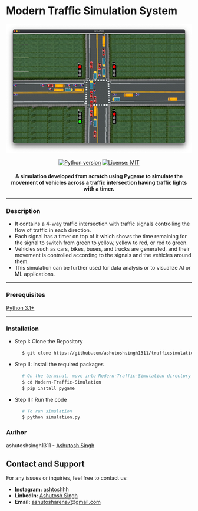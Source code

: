 # Modern Traffic Simulation System
<p align="center">
 <img height=350px src="./simulation-output.png" alt="Simulation output">
</p>



<div align="center">

[![Python version](https://img.shields.io/badge/python-3.1+-blue.svg)](https://www.python.org/downloads/)
[![License: MIT](https://img.shields.io/badge/License-MIT-green.svg)](https://opensource.org/licenses/MIT)

<h4>A simulation developed from scratch using Pygame to simulate the movement of vehicles across a traffic intersection having traffic lights with a timer.</h4>

</div>

-----------------------------------------
### Description

* It contains a 4-way traffic intersection with traffic signals controlling the flow of traffic in each direction. 
* Each signal has a timer on top of it which shows the time remaining for the signal to switch from green to yellow, yellow to red, or red to green. 
* Vehicles such as cars, bikes, buses, and trucks are generated, and their movement is controlled according to the signals and the vehicles around them. 
* This simulation can be further used for data analysis or to visualize AI or ML applications. 

------------------------------------------
### Prerequisites

[Python 3.1+](https://www.python.org/downloads/)

------------------------------------------
### Installation

 * Step I: Clone the Repository
```sh
      $ git clone https://github.com/ashutoshsingh1311/trafficsimulation
```
  * Step II: Install the required packages
```sh
      # On the terminal, move into Modern-Traffic-Simulation directory
      $ cd Modern-Traffic-Simulation
      $ pip install pygame
```
* Step III: Run the code
```sh
      # To run simulation
      $ python simulation.py
```
### Author

ashutoshsingh1311 - [Ashutosh Singh](https://github.com/ashutoshsingh1311)

## Contact and Support
For any issues or inquiries, feel free to contact us:

- **Instagram:** [ashtoshhh](https://www.instagram.com/ashtoshhh/)
- **LinkedIn:** [Ashutosh Singh](https://www.linkedin.com/in/ashutosh-singh-16a5b4251/)
- **Email:** ashutosharena7@gmail.com



